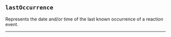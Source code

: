 ## `lastOccurrence`

Represents the date and/or time of the last known occurrence of a reaction event.

---
